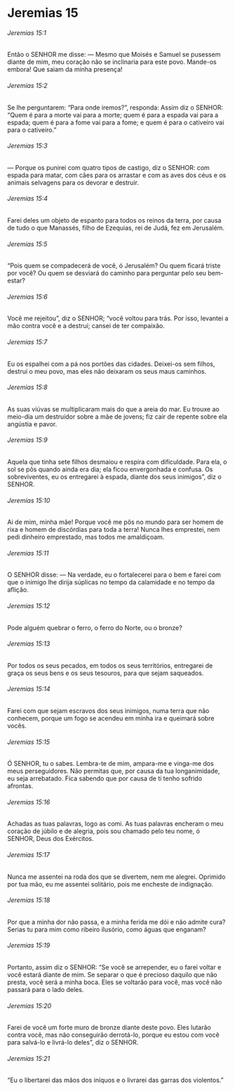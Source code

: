 # Jeremias 15

###### Jeremias 15:1

Então o SENHOR me disse: — Mesmo que Moisés e Samuel se pusessem diante de mim, meu coração não se inclinaria para este povo. Mande-os embora! Que saiam da minha presença!

###### Jeremias 15:2

Se lhe perguntarem: “Para onde iremos?”, responda: Assim diz o SENHOR: “Quem é para a morte vai para a morte; quem é para a espada vai para a espada; quem é para a fome vai para a fome; e quem é para o cativeiro vai para o cativeiro.”

###### Jeremias 15:3

— Porque os punirei com quatro tipos de castigo, diz o SENHOR: com espada para matar, com cães para os arrastar e com as aves dos céus e os animais selvagens para os devorar e destruir.

###### Jeremias 15:4

Farei deles um objeto de espanto para todos os reinos da terra, por causa de tudo o que Manassés, filho de Ezequias, rei de Judá, fez em Jerusalém.

###### Jeremias 15:5

“Pois quem se compadecerá de você, ó Jerusalém? Ou quem ficará triste por você? Ou quem se desviará do caminho para perguntar pelo seu bem-estar?

###### Jeremias 15:6

Você me rejeitou”, diz o SENHOR; “você voltou para trás. Por isso, levantei a mão contra você e a destruí; cansei de ter compaixão.

###### Jeremias 15:7

Eu os espalhei com a pá nos portões das cidades. Deixei-os sem filhos, destruí o meu povo, mas eles não deixaram os seus maus caminhos.

###### Jeremias 15:8

As suas viúvas se multiplicaram mais do que a areia do mar. Eu trouxe ao meio-dia um destruidor sobre a mãe de jovens; fiz cair de repente sobre ela angústia e pavor.

###### Jeremias 15:9

Aquela que tinha sete filhos desmaiou e respira com dificuldade. Para ela, o sol se pôs quando ainda era dia; ela ficou envergonhada e confusa. Os sobreviventes, eu os entregarei à espada, diante dos seus inimigos”, diz o SENHOR.

###### Jeremias 15:10

Ai de mim, minha mãe! Porque você me pôs no mundo para ser homem de rixa e homem de discórdias para toda a terra! Nunca lhes emprestei, nem pedi dinheiro emprestado, mas todos me amaldiçoam.

###### Jeremias 15:11

O SENHOR disse: — Na verdade, eu o fortalecerei para o bem e farei com que o inimigo lhe dirija súplicas no tempo da calamidade e no tempo da aflição.

###### Jeremias 15:12

Pode alguém quebrar o ferro, o ferro do Norte, ou o bronze?

###### Jeremias 15:13

Por todos os seus pecados, em todos os seus territórios, entregarei de graça os seus bens e os seus tesouros, para que sejam saqueados.

###### Jeremias 15:14

Farei com que sejam escravos dos seus inimigos, numa terra que não conhecem, porque um fogo se acendeu em minha ira e queimará sobre vocês.

###### Jeremias 15:15

Ó SENHOR, tu o sabes. Lembra-te de mim, ampara-me e vinga-me dos meus perseguidores. Não permitas que, por causa da tua longanimidade, eu seja arrebatado. Fica sabendo que por causa de ti tenho sofrido afrontas.

###### Jeremias 15:16

Achadas as tuas palavras, logo as comi. As tuas palavras encheram o meu coração de júbilo e de alegria, pois sou chamado pelo teu nome, ó SENHOR, Deus dos Exércitos.

###### Jeremias 15:17

Nunca me assentei na roda dos que se divertem, nem me alegrei. Oprimido por tua mão, eu me assentei solitário, pois me encheste de indignação.

###### Jeremias 15:18

Por que a minha dor não passa, e a minha ferida me dói e não admite cura? Serias tu para mim como ribeiro ilusório, como águas que enganam?

###### Jeremias 15:19

Portanto, assim diz o SENHOR: “Se você se arrepender, eu o farei voltar e você estará diante de mim. Se separar o que é precioso daquilo que não presta, você será a minha boca. Eles se voltarão para você, mas você não passará para o lado deles.

###### Jeremias 15:20

Farei de você um forte muro de bronze diante deste povo. Eles lutarão contra você, mas não conseguirão derrotá-lo, porque eu estou com você para salvá-lo e livrá-lo deles”, diz o SENHOR.

###### Jeremias 15:21

“Eu o libertarei das mãos dos iníquos e o livrarei das garras dos violentos.”

